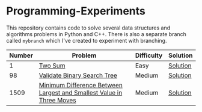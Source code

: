 # Programming-Experiments
This repository contains code to solve several data structures and algorithms problems in Python and C++. There is also a separate branch called `mybranch` which I've created to experiment with branching.

| Number | Problem | Difficulty | Solution |
| --- | --- | --- | --- |
| 1 | [Two Sum](https://leetcode.com/problems/two-sum/) | Easy | [Solution](https://github.com/pwu97/Programming-Experiments/blob/main/Python/LC0001_twoSum.py) |
| 98 | [Validate Binary Search Tree](https://leetcode.com/problems/validate-binary-search-tree/) | Medium | [Solution](https://github.com/pwu97/Programming-Experiments/blob/main/Python/LC0098_validBST.py) |
| 1509 | [Minimum Difference Between Largest and Smallest Value in Three Moves](https://leetcode.com/problems/minimum-difference-between-largest-and-smallest-value-in-three-moves/) | Medium | [Solution](https://github.com/pwu97/Programming-Experiments/blob/main/C%2B%2B/minAmplitude.cpp) |